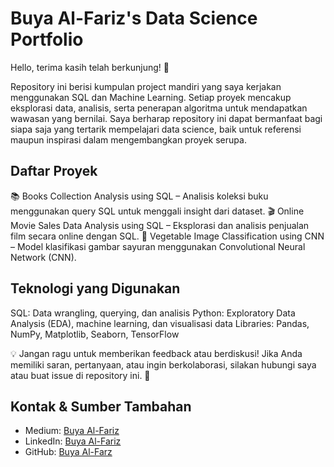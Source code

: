# **Buya Al-Fariz's Data Science Portfolio**

Hello, terima kasih telah berkunjung! 👋

Repository ini berisi kumpulan project mandiri yang saya kerjakan menggunakan SQL dan Machine Learning. Setiap proyek mencakup eksplorasi data, analisis, serta penerapan algoritma untuk mendapatkan wawasan yang bernilai. Saya berharap repository ini dapat bermanfaat bagi siapa saja yang tertarik mempelajari data science, baik untuk referensi maupun inspirasi dalam mengembangkan proyek serupa.

## **Daftar Proyek**
📚 Books Collection Analysis using SQL – Analisis koleksi buku menggunakan query SQL untuk menggali insight dari dataset.
🎬 Online Movie Sales Data Analysis using SQL – Eksplorasi dan analisis penjualan film secara online dengan SQL.
🥦 Vegetable Image Classification using CNN – Model klasifikasi gambar sayuran menggunakan Convolutional Neural Network (CNN).

## **Teknologi yang Digunakan**
SQL: Data wrangling, querying, dan analisis
Python: Exploratory Data Analysis (EDA), machine learning, dan visualisasi data
Libraries: Pandas, NumPy, Matplotlib, Seaborn, TensorFlow

💡 Jangan ragu untuk memberikan feedback atau berdiskusi!
Jika Anda memiliki saran, pertanyaan, atau ingin berkolaborasi, silakan hubungi saya atau buat issue di repository ini. 🚀

## **Kontak & Sumber Tambahan**
- Medium: [Buya Al-Fariz](https://medium.com/@buyaalfariz)  
- LinkedIn: [Buya Al-Fariz](https://linkedin.com/in/buyaalfariz)  
- GitHub: [Buya Al-Farz](https://github.com/buyaalfariz)  
